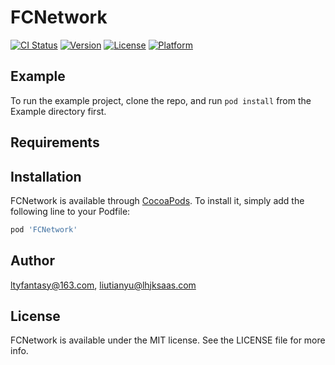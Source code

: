 # FCNetwork

[![CI Status](https://img.shields.io/travis/ltyfantasy@163.com/FCNetwork.svg?style=flat)](https://travis-ci.org/ltyfantasy@163.com/FCNetwork)
[![Version](https://img.shields.io/cocoapods/v/FCNetwork.svg?style=flat)](https://cocoapods.org/pods/FCNetwork)
[![License](https://img.shields.io/cocoapods/l/FCNetwork.svg?style=flat)](https://cocoapods.org/pods/FCNetwork)
[![Platform](https://img.shields.io/cocoapods/p/FCNetwork.svg?style=flat)](https://cocoapods.org/pods/FCNetwork)

## Example

To run the example project, clone the repo, and run `pod install` from the Example directory first.

## Requirements

## Installation

FCNetwork is available through [CocoaPods](https://cocoapods.org). To install
it, simply add the following line to your Podfile:

```ruby
pod 'FCNetwork'
```

## Author

ltyfantasy@163.com, liutianyu@lhjksaas.com

## License

FCNetwork is available under the MIT license. See the LICENSE file for more info.
